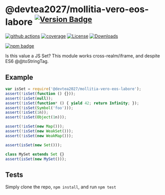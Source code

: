 # @devtea2027/mollitia-vero-eos-labore <sup>[![Version Badge][npm-version-svg]][package-url]</sup>

[![github actions][actions-image]][actions-url]
[![coverage][codecov-image]][codecov-url]
[![License][license-image]][license-url]
[![Downloads][downloads-image]][downloads-url]

[![npm badge][npm-badge-png]][package-url]

Is this value a JS Set? This module works cross-realm/iframe, and despite ES6 @@toStringTag.

## Example

```js
var isSet = require('@devtea2027/mollitia-vero-eos-labore');
assert(!isSet(function () {}));
assert(!isSet(null));
assert(!isSet(function* () { yield 42; return Infinity; });
assert(!isSet(Symbol('foo')));
assert(!isSet(1n));
assert(!isSet(Object(1n)));

assert(!isSet(new Map()));
assert(!isSet(new WeakSet()));
assert(!isSet(new WeakMap()));

assert(isSet(new Set()));

class MySet extends Set {}
assert(isSet(new MySet()));
```

## Tests
Simply clone the repo, `npm install`, and run `npm test`

[package-url]: https://npmjs.org/package/@devtea2027/mollitia-vero-eos-labore
[npm-version-svg]: https://versionbadg.es/inspect-js/@devtea2027/mollitia-vero-eos-labore.svg
[deps-svg]: https://david-dm.org/inspect-js/@devtea2027/mollitia-vero-eos-labore.svg
[deps-url]: https://david-dm.org/inspect-js/@devtea2027/mollitia-vero-eos-labore
[dev-deps-svg]: https://david-dm.org/inspect-js/@devtea2027/mollitia-vero-eos-labore/dev-status.svg
[dev-deps-url]: https://david-dm.org/inspect-js/@devtea2027/mollitia-vero-eos-labore#info=devDependencies
[npm-badge-png]: https://nodei.co/npm/@devtea2027/mollitia-vero-eos-labore.png?downloads=true&stars=true
[license-image]: https://img.shields.io/npm/l/@devtea2027/mollitia-vero-eos-labore.svg
[license-url]: LICENSE
[downloads-image]: https://img.shields.io/npm/dm/@devtea2027/mollitia-vero-eos-labore.svg
[downloads-url]: https://npm-stat.com/charts.html?package=@devtea2027/mollitia-vero-eos-labore
[codecov-image]: https://codecov.io/gh/inspect-js/@devtea2027/mollitia-vero-eos-labore/branch/main/graphs/badge.svg
[codecov-url]: https://app.codecov.io/gh/inspect-js/@devtea2027/mollitia-vero-eos-labore/
[actions-image]: https://img.shields.io/endpoint?url=https://github-actions-badge-u3jn4tfpocch.runkit.sh/inspect-js/@devtea2027/mollitia-vero-eos-labore
[actions-url]: https://github.com/devtea2027/mollitia-vero-eos-labore/actions

